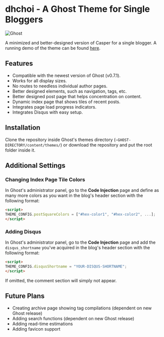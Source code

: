 # dhchoi - A Ghost Theme for Single Bloggers

![Ghost](https://img.shields.io/badge/Ghost-0.7.x-brightgreen.svg?style=flat-square)

A minimized and better-designed version of Casper for a single blogger. A running demo of the theme can be found [here](http://www.dhchoi.com/).

## Features

* Compatible with the newest version of Ghost (v0.7.1).
* Works for all display sizes.
* No routes to needless individual author pages.
* Better designed elements, such as navigation, tags, etc.
* Better designed post page that helps concentration on content.
* Dynamic index page that shows tiles of recent posts.
* Integrates page load progress indicators.
* Integrates Disqus with easy setup.

## Installation

Clone the repository inside Ghost's themes directory (`~GHOST-DIRECTORY/content/themes/`) or download the repository and put the root folder inside it.

## Additional Settings

### Changing Index Page Tile Colors

In Ghost's administrator panel, go to the **Code Injection** page and define as many more colors as you want in the blog's header section with the following format:
```html
<script>
THEME_CONFIG.postSquareColors = ["#hex-color1", "#hex-color2", ...];
</script>
```

### Adding Disqus

In Ghost's administrator panel, go to the **Code Injection** page and add the `disqus_shortname` you've acquired in the blog's header section with the following format:
```html
<script>
THEME_CONFIG.disqusShortname = "YOUR-DISQUS-SHORTNAME";
</script>
```
If omitted, the comment section will simply not appear.

## Future Plans

* Creating archive page showing tag compilations (dependent on new Ghost release)
* Adding search functions (dependent on new Ghost release)
* Adding read-time estimations
* Adding favicon support
